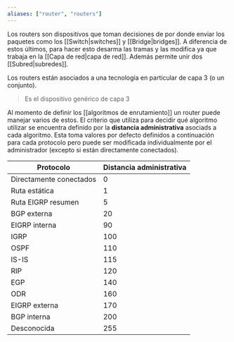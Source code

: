 ```yaml
---
aliases: ["router", "routers"]
---
```

Los routers son dispositivos que toman decisiones de por donde enviar los paquetes como los [[Switch|switches]] y [[Bridge|bridges]]. A diferencia de estos últimos, para hacer esto desarma las tramas y las modifica ya que trabaja en la [[Capa de red|capa de red]]. Además permite unir dos [[Subred|subredes]].

Los routers están asociados a una tecnología en particular de capa 3 (o un conjunto).

> Es el dispositivo genérico de capa 3

Al momento de definir los [[algoritmos de enrutamiento]] un router puede manejar varios de estos. El criterio que utiliza para decidir qué algoritmo utilizar se encuentra definido por la **distancia administrativa** asociads a cada algoritmo. Esta toma valores por defecto definidos a continuación para cada protocolo pero puede ser modificada individualmente por el administrador (excepto si están directamente conectados).

| Protocolo               | Distancia administrativa |
| ----------------------- | ------------------------ |
| Directamente conectados | 0                        |
| Ruta estática           | 1                        |
| Ruta EIGRP resumen      | 5                        |
| BGP externa             | 20                       |
| EIGRP interna           | 90                       |
| IGRP                    | 100                      |
| OSPF                    | 110                      |
| IS-IS                   | 115                      |
| RIP                     | 120                      |
| EGP                     | 140                      |
| ODR                     | 160                      |
| EIGRP externa           | 170                      |
| BGP interna             | 200                      |
| Desconocida             | 255                      | 
